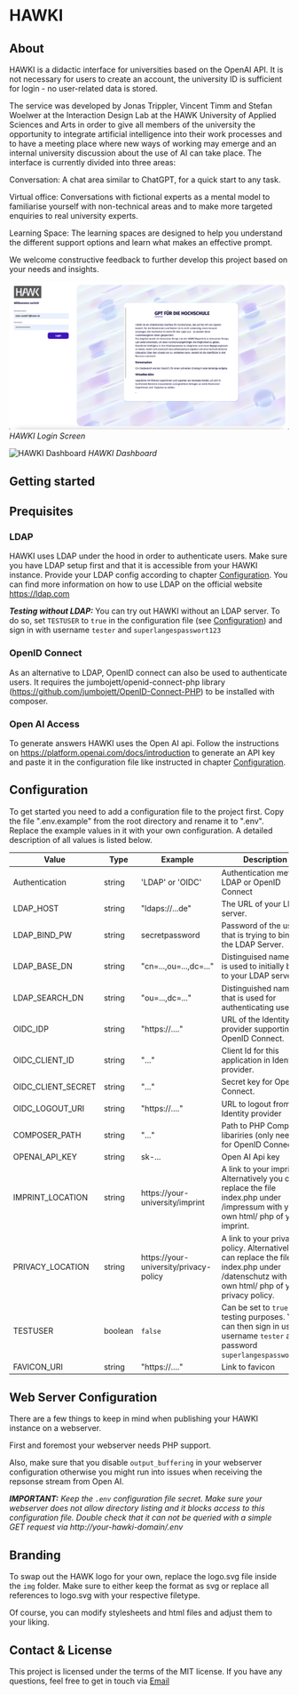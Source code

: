 # HAWKI

## About

HAWKI is a didactic interface for universities based on the OpenAI API. It is not necessary for users to create an account, the university ID is sufficient for login - no user-related data is stored.

The service was developed by Jonas Trippler, Vincent Timm and Stefan Woelwer at the Interaction Design Lab at the HAWK University of Applied Sciences and Arts in order to give all members of the university the opportunity to integrate artificial intelligence into their work processes and to have a meeting place where new ways of working may emerge and an internal university discussion about the use of AI can take place. The interface is currently divided into three areas:

Conversation: A chat area similar to ChatGPT, for a quick start to any task.

Virtual office: Conversations with fictional experts as a mental model to familiarise yourself with non-technical areas and to make more targeted enquiries to real university experts.

Learning Space: The learning spaces are designed to help you understand the different support options and learn what makes an effective prompt.

We welcome constructive feedback to further develop this project based on your needs and insights.

![HAWKI Login](/img/hawki-screenshot-login.png)
_HAWKI Login Screen_

![HAWKI Dashboard](/img/hawki-screenshot-dashboard.png)
_HAWKI Dashboard_

## Getting started

## Prequisites

### LDAP

HAWKI uses LDAP under the hood in order to authenticate users. Make sure you have LDAP setup first and that it is accessible from your HAWKI instance. Provide your LDAP config according to chapter [Configuration](#configuration). You can find more information on how to use LDAP on the official website https://ldap.com

_**Testing without LDAP:**_ You can try out HAWKI without an LDAP server. To do so, set `TESTUSER` to `true` in the configuration file (see [Configuration](#configuration)) and sign in with username `tester` and `superlangespasswort123`

### OpenID Connect

As an alternative to LDAP, OpenID connect can also be used to 
authenticate users. It requires the jumbojett/openid-connect-php
library (https://github.com/jumbojett/OpenID-Connect-PHP)
to be installed with composer.

### Open AI Access

To generate answers HAWKI uses the Open AI api. Follow the instructions on https://platform.openai.com/docs/introduction to generate an API key and paste it in the configuration file like instructed in chapter [Configuration](#configuration).

## Configuration

To get started you need to add a configuration file to the project first. Copy the file ".env.example" from the root directory and rename it to ".env". Replace the example values in it with your own configuration. A detailed description of all values is listed below.

| Value            | Type    | Example                                | Description                                                                                                                                        |
| ---------------- | ------- | -------------------------------------- | -------------------------------------------------------------------------------------------------------------------------------------------------- |
| Authentication   | string  | 'LDAP' or 'OIDC'                        | Authentication method: LDAP or OpenID Connect                                                                                                      |
| LDAP_HOST        | string  | "ldaps://...de"                        | The URL of your LDAP server.                                                                                                                       |
| LDAP_BIND_PW     | string  | secretpassword                         | Password of the user that is trying to bind to the LDAP Server.                                                                                    |
| LDAP_BASE_DN     | string  | "cn=...,ou=...,dc=..."                 | Distinguised name that is used to initially bind to your LDAP server.                                                                              |
| LDAP_SEARCH_DN   | string  | "ou=...,dc=..."                        | Distinguished name that is used for authenticating users.                                                                                          |
| OIDC_IDP          | string  | "https://...."                         | URL of the Identity provider supporting OpenID Connect.                                                                                            |
| OIDC_CLIENT_ID    | string  | "..."                                  | Client Id for this application in Identity provider.                                                                                               |
| OIDC_CLIENT_SECRET | string  | "..."                                 | Secret key for OpenID Connect. 
| OIDC_LOGOUT_URI | string  | "https://...."                                 | URL to logout from Identity provider                                                                                                                  |
| COMPOSER_PATH    | string  | "..."                                  | Path to PHP Composer libariries (only needed for OpenID Connect).                                                                                                                     |
| OPENAI_API_KEY   | string  | sk-...                                 | Open AI Api key                                                                                                                                    |
| IMPRINT_LOCATION | string  | https://your-university/imprint        | A link to your imprint. Alternatively you can replace the file index.php under /impressum with your own html/ php of your imprint.                 |
| PRIVACY_LOCATION | string  | https://your-university/privacy-policy | A link to your privacy policy. Alternatively you can replace the file index.php under /datenschutz with your own html/ php of your privacy policy. |
| TESTUSER         | boolean | `false`                                | Can be set to `true` for testing purposes. You can then sign in using username `tester` and password `superlangespasswort123`                      |
| FAVICON_URI  | string  | "https://...."                                 | Link to favicon 

## Web Server Configuration

There are a few things to keep in mind when publishing your HAWKI instance on a webserver.

First and foremost your webserver needs PHP support.

Also, make sure that you disable `output_buffering` in your webserver configuration otherwise you might run into issues when receiving the repsonse stream from Open AI.

**_IMPORTANT:_** _Keep the `.env` configuration file secret. Make sure your webserver does not allow directory listing and it blocks access to this configuration file. Double check that it can not be queried with a simple GET request via http://your-hawki-domain/.env_

## Branding

To swap out the HAWK logo for your own, replace the logo.svg file inside the `img` folder. Make sure to either keep the format as svg or replace all references to logo.svg with your respective filetype.

Of course, you can modify stylesheets and html files and adjust them to your liking.

## Contact & License

This project is licensed under the terms of the MIT license. If you have any questions, feel free to get in touch via [Email](mailto:vincent.timm2@hawk.de)
